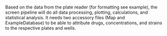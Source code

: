 Based on the data from the plate reader (for formatting see example), the screen pipeline will do all data processing, plotting, calculations, and statistical analysis. 
It needs two accessory files (Map and ExampleDatabase) to be able to attribute drugs, concentrations, and strains to the respective plates and wells. 


